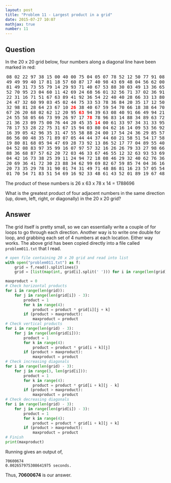 ```yaml
---
layout: post
title: "Problem 11 - Largest product in a grid"
date: 2015-07-27 10:07
mathjax: true
number: 11
---
```


## Question

In the 20 x 20 grid below, four numbers along a diagonal line have been marked in red:

<pre style="text-align:center">
08 02 22 97 38 15 00 40 00 75 04 05 07 78 52 12 50 77 91 08
49 49 99 40 17 81 18 57 60 87 17 40 98 43 69 48 04 56 62 00
81 49 31 73 55 79 14 29 93 71 40 67 53 88 30 03 49 13 36 65
52 70 95 23 04 60 11 42 69 24 68 56 01 32 56 71 37 02 36 91
22 31 16 71 51 67 63 89 41 92 36 54 22 40 40 28 66 33 13 80
24 47 32 60 99 03 45 02 44 75 33 53 78 36 84 20 35 17 12 50
32 98 81 28 64 23 67 10 <span style="color:red"><b>26</b></span> 38 40 67 59 54 70 66 18 38 64 70
67 26 20 68 02 62 12 20 95 <span style="color:red"><b>63</b></span> 94 39 63 08 40 91 66 49 94 21
24 55 58 05 66 73 99 26 97 17 <span style="color:red"><b>78</b></span> 78 96 83 14 88 34 89 63 72
21 36 23 09 75 00 76 44 20 45 35 <span style="color:red"><b>14</b></span> 00 61 33 97 34 31 33 95
78 17 53 28 22 75 31 67 15 94 03 80 04 62 16 14 09 53 56 92
16 39 05 42 96 35 31 47 55 58 88 24 00 17 54 24 36 29 85 57
86 56 00 48 35 71 89 07 05 44 44 37 44 60 21 58 51 54 17 58
19 80 81 68 05 94 47 69 28 73 92 13 86 52 17 77 04 89 55 40
04 52 08 83 97 35 99 16 07 97 57 32 16 26 26 79 33 27 98 66
88 36 68 87 57 62 20 72 03 46 33 67 46 55 12 32 63 93 53 69
04 42 16 73 38 25 39 11 24 94 72 18 08 46 29 32 40 62 76 36
20 69 36 41 72 30 23 88 34 62 99 69 82 67 59 85 74 04 36 16
20 73 35 29 78 31 90 01 74 31 49 71 48 86 81 16 23 57 05 54
01 70 54 71 83 51 54 69 16 92 33 48 61 43 52 01 89 19 67 48
</pre>

The product of these numbers is 26 x 63 x 78 x 14 = 1788696

What is the greatest product of four adjacent numbers in the same direction (up, down, left, right, or diagonally) in the 20 x 20 grid?

## Answer

The grid itself is pretty small, so we can essentially write a couple of for loops to go through each direction. Another way is to write one double for loop, and grabbing each set of 4 numbers at each location. Either way works. The above grid has been copied directly into a file called `problem011.txt` that I read.

```python
# open file containing 20 x 20 grid and read into list
with open("problem011.txt") as f:
    grid = f.read().splitlines()
    grid = [list(map(int, grid[i].split(' '))) for i in range(len(grid))]

maxproduct = 0
# Check horizontal products
for i in range(len(grid)):
    for j in range(len(grid[i]) - 3):
        product = 1
        for k in range(4):
            product = product * grid[i][j + k]
        if (product > maxproduct):
            maxproduct = product
# Check vertical products
for i in range(len(grid) - 3):
    for j in range(len(grid[i])):
        product = 1
        for k in range(4):
            product = product * grid[i + k][j]
        if (product > maxproduct):
            maxproduct = product
# Check increasing diagonals
for i in range(len(grid) - 3):
    for j in range(3, len(grid[i])):
        product = 1
        for k in range(4):
            product = product * grid[i + k][j - k]
        if (product > maxproduct):
            maxproduct = product
# Check decreasing diagonals
for i in range(len(grid) - 3):
    for j in range(len(grid[i]) - 3):
        product = 1
        for k in range(4):
            product = product * grid[i + k][j + k]
        if (product > maxproduct):
            maxproduct = product
# Finish
print(maxproduct)
```

Running gives an output of,

```
70600674
0.002657975308641975 seconds.
```

Thus, **70600674** is our answer.